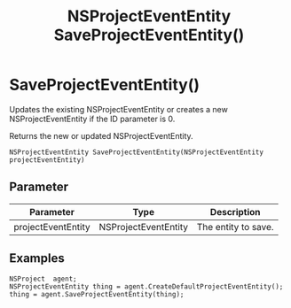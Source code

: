﻿---
uid: crmscript_class_nsprojectagent_saveprojectevententity
title: NSProjectEventEntity SaveProjectEventEntity()
description: CRMScript method in the Attachment class that creates or updates an NSProjectEventEntity
intellisense: NSProjectAgent.SaveProjectEventEntity
keywords: NSProjectAgent, SaveProjectEventEntity, SaveProjectEventEntity(NSProjectEventEntity)
so.topic: reference
---

# SaveProjectEventEntity()

Updates the existing NSProjectEventEntity or creates a new NSProjectEventEntity if the ID parameter is 0.

Returns the new or updated NSProjectEventEntity.

`NSProjectEventEntity SaveProjectEventEntity(NSProjectEventEntity projectEventEntity)`

## Parameter

| Parameter | Type | Description |
|---|---|---|
| projectEventEntity | NSProjectEventEntity | The entity to save. |

## Examples

```crmscript
NSProject  agent;
NSProjectEventEntity thing = agent.CreateDefaultProjectEventEntity();
thing = agent.SaveProjectEventEntity(thing);
```
